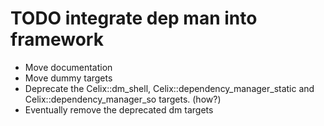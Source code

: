 # TODO integrate dep man into framework

- Move documentation
- Move dummy targets
- Deprecate the Celix::dm_shell, Celix::dependency_manager_static
and Celix::dependency_manager_so targets. (how?)
- Eventually remove the deprecated dm targets

